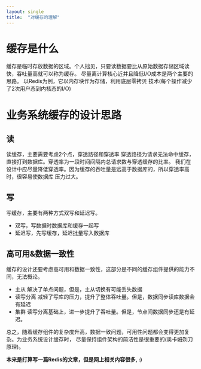 ```yaml
---
layout: single
title:  "对缓存的理解"
---
```



# 缓存是什么
缓存是临时存放数据的区域。个人拙见，只要读数据要比从原始数据存储区域读快，吞吐量高就可以称为缓存。
尽量离计算核心近并且降低I/O成本是两个主要的思路。 以Redis为例，它以内存块作为存储，利用底层零拷贝
技术(每个操作减少了2次用户态到内核态的I/O)

# 业务系统缓存的设计思路
## 读
读缓存，主要需要考虑2个点，穿透路径和穿透率
穿透路径为请求无法命中缓存，直接打到数据库。穿透率为一段时间间隔内总请求数与穿透缓存的比率。
我们在设计中应尽量降低穿透率。因为缓存的吞吐量是远高于数据库的，所以穿透率高时，很容易使数据库
压力过大。

## 写
写缓存，主要有两种方式双写和延迟写。
* 双写，写数据时数据库和缓存一起写
* 延迟写，先写缓存，延迟批量写入数据库

## 高可用&数据一致性
缓存的设计还要考虑高可用和数据一致性，这部分是不同的缓存组件提供的能力不同，无法概论。
* 主从 解决了单点问题，但是，主从切换有可能丢失数据
* 读写分离 减轻了写库的压力，提升了整体吞吐量。但是，数据同步读库数据会有延迟
* 集群 读写分离基础上，进一步提升了吞吐量。但是，节点间数据同步还是有延迟。

总之，随着缓存组件的复杂度升高，数据一致问题，可用性问题都会变得更加复杂。为业务系统设计缓存时，
尽量保持组件架构的简洁性是很重要的(奥卡姆剃刀原理)。

**本来是打算写一篇Redis的文章，但是网上相关内容很多, :)**
